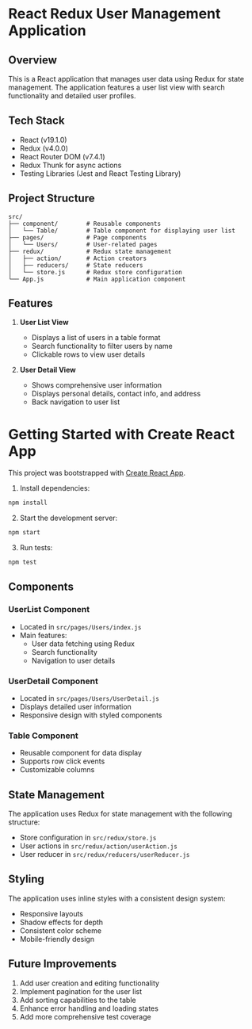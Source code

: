# React Redux User Management Application

## Overview
This is a React application that manages user data using Redux for state management. The application features a user list view with search functionality and detailed user profiles.

## Tech Stack
- React (v19.1.0)
- Redux (v4.0.0)
- React Router DOM (v7.4.1)
- Redux Thunk for async actions
- Testing Libraries (Jest and React Testing Library)

## Project Structure
```
src/
├── component/        # Reusable components
│   └── Table/        # Table component for displaying user list
├── pages/            # Page components
│   └── Users/        # User-related pages
├── redux/            # Redux state management
│   ├── action/       # Action creators
│   ├── reducers/     # State reducers
│   └── store.js      # Redux store configuration
└── App.js            # Main application component
```

## Features
1. **User List View**
   - Displays a list of users in a table format
   - Search functionality to filter users by name
   - Clickable rows to view user details

2. **User Detail View**
   - Shows comprehensive user information
   - Displays personal details, contact info, and address
   - Back navigation to user list

# Getting Started with Create React App

This project was bootstrapped with [Create React App](https://github.com/facebook/create-react-app).

1. Install dependencies:
```bash
npm install
```

2. Start the development server:
```bash
npm start
```

3. Run tests:
```bash
npm test
```

## Components

### UserList Component
- Located in `src/pages/Users/index.js`
- Main features:
  - User data fetching using Redux
  - Search functionality
  - Navigation to user details

### UserDetail Component
- Located in `src/pages/Users/UserDetail.js`
- Displays detailed user information
- Responsive design with styled components

### Table Component
- Reusable component for data display
- Supports row click events
- Customizable columns

## State Management
The application uses Redux for state management with the following structure:
- Store configuration in `src/redux/store.js`
- User actions in `src/redux/action/userAction.js`
- User reducer in `src/redux/reducers/userReducer.js`

## Styling
The application uses inline styles with a consistent design system:
- Responsive layouts
- Shadow effects for depth
- Consistent color scheme
- Mobile-friendly design

## Future Improvements
1. Add user creation and editing functionality
2. Implement pagination for the user list
3. Add sorting capabilities to the table
4. Enhance error handling and loading states
5. Add more comprehensive test coverage
